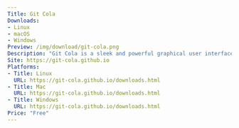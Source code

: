 ```yaml
---
Title: Git Cola
Downloads:
- Linux
- macOS
- Windows
Preview: /img/download/git-cola.png
Description: "Git Cola is a sleek and powerful graphical user interface for Git."
Site: https://git-cola.github.io
Platforms:
- Title: Linux
  URL: https://git-cola.github.io/downloads.html
- Title: Mac
  URL: https://git-cola.github.io/downloads.html
- Title: Windows
  URL: https://git-cola.github.io/downloads.html
Price: "Free"
---
```


